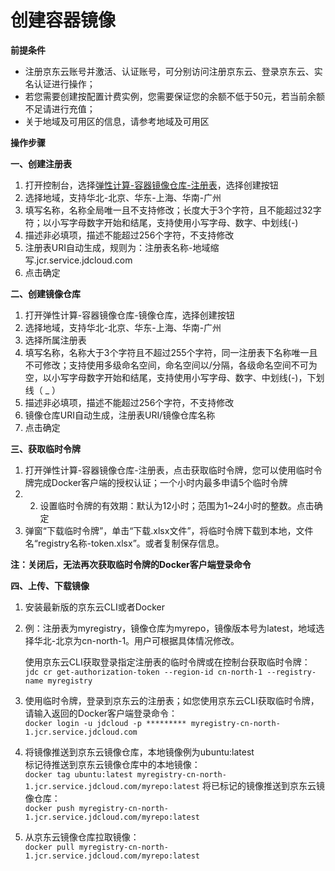 # 创建容器镜像

**前提条件**

 - 注册京东云账号并激活、认证账号，可分别访问注册京东云、登录京东云、实名认证进行操作；
 - 若您需要创建按配置计费实例，您需要保证您的余额不低于50元，若当前余额不足请进行充值；
 - 关于地域及可用区的信息，请参考地域及可用区

**操作步骤**

**一、创建注册表**

 1. 打开控制台，选择[弹性计算-容器镜像仓库-注册表](https://cns-console.jdcloud.com/host/containerregistry/list)，选择创建按钮  
 2. 选择地域，支持华北-北京、华东-上海、华南-广州
 3. 填写名称，名称全局唯一且不支持修改；长度大于3个字符，且不能超过32字符；以小写字母数字开始和结尾，支持使用小写字母、数字、中划线(-)
 4. 描述非必填项，描述不能超过256个字符，不支持修改
 5. 注册表URI自动生成，规则为：注册表名称-地域缩写.jcr.service.jdcloud.com
 6. 点击确定

**二、创建镜像仓库**

 1. 打开弹性计算-容器镜像仓库-镜像仓库，选择创建按钮
 2. 选择地域，支持华北-北京、华东-上海、华南-广州
 3. 选择所属注册表
 4. 填写名称，名称大于3个字符且不超过255个字符，同一注册表下名称唯一且不可修改；支持使用多级命名空间，命名空间以/分隔，各级命名空间不可为空，以小写字母数字开始和结尾，支持使用小写字母、数字、中划线(-)，下划线（ _ ）
 5. 描述非必填项，描述不能超过256个字符，不支持修改
 6. 镜像仓库URI自动生成，注册表URI/镜像仓库名称
 7. 点击确定

**三、获取临时令牌**

 1. 打开弹性计算-容器镜像仓库-注册表，点击获取临时令牌，您可以使用临时令牌完成Docker客户端的授权认证；一个小时内最多申请5个临时令牌
 2. 2. 设置临时令牌的有效期：默认为12小时；范围为1~24小时的整数。点击确定
 3. 弹窗“下载临时令牌”，单击“下载.xlsx文件”，将临时令牌下载到本地，文件名“registry名称-token.xlsx”。或者复制保存信息。

**注：关闭后，无法再次获取临时令牌的Docker客户端登录命令**

**四、上传、下载镜像**

 1. 安装最新版的京东云CLI或者Docker
 
 2. 例：注册表为myregistry，镜像仓库为myrepo，镜像版本号为latest，地域选择华北-北京为cn-north-1。用户可根据具体情况修改。
 
    使用京东云CLI获取登录指定注册表的临时令牌或在控制台获取临时令牌：  
    `jdc cr get-authorization-token --region-id cn-north-1 --registry-name myregistry`
 3. 使用临时令牌，登录到京东云的注册表；如您使用京东云CLI获取临时令牌，请输入返回的Docker客户端登录命令：  
    `docker login -u jdcloud -p ********* myregistry-cn-north-1.jcr.service.jdcloud.com `
 4. 将镜像推送到京东云镜像仓库，本地镜像例为ubuntu:latest  
    标记待推送到京东云镜像仓库中的本地镜像：  
    `
    docker tag ubuntu:latest myregistry-cn-north-1.jcr.service.jdcloud.com/myrepo:latest
    `
    将已标记的镜像推送到京东云镜像仓库：  
    `
    docker push myregistry-cn-north-1.jcr.service.jdcloud.com/myrepo:latest
    `
 5. 从京东云镜像仓库拉取镜像：  
    `
    docker pull myregistry-cn-north-1.jcr.service.jdcloud.com/myrepo:latest
    `
